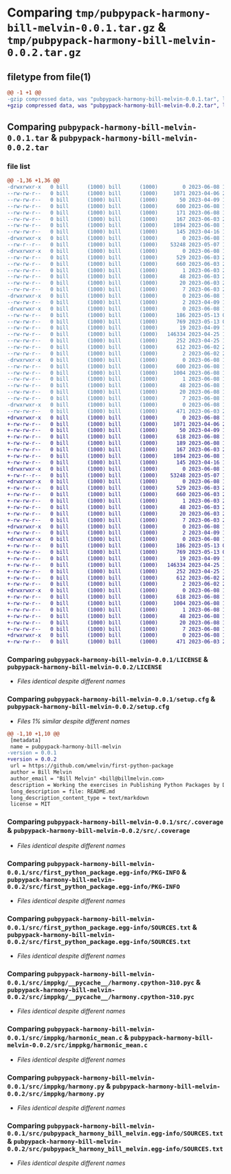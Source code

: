 # Comparing `tmp/pubpypack-harmony-bill-melvin-0.0.1.tar.gz` & `tmp/pubpypack-harmony-bill-melvin-0.0.2.tar.gz`

## filetype from file(1)

```diff
@@ -1 +1 @@
-gzip compressed data, was "pubpypack-harmony-bill-melvin-0.0.1.tar", last modified: Thu Jun  8 12:52:13 2023, max compression
+gzip compressed data, was "pubpypack-harmony-bill-melvin-0.0.2.tar", last modified: Thu Jun  8 13:00:37 2023, max compression
```

## Comparing `pubpypack-harmony-bill-melvin-0.0.1.tar` & `pubpypack-harmony-bill-melvin-0.0.2.tar`

### file list

```diff
@@ -1,36 +1,36 @@
-drwxrwxr-x   0 bill      (1000) bill      (1000)        0 2023-06-08 12:52:13.548486 pubpypack-harmony-bill-melvin-0.0.1/
--rw-rw-r--   0 bill      (1000) bill      (1000)     1071 2023-04-06 23:40:32.000000 pubpypack-harmony-bill-melvin-0.0.1/LICENSE
--rw-rw-r--   0 bill      (1000) bill      (1000)       50 2023-04-09 12:50:08.000000 pubpypack-harmony-bill-melvin-0.0.1/MANIFEST.in
--rw-rw-r--   0 bill      (1000) bill      (1000)      600 2023-06-08 12:52:13.548486 pubpypack-harmony-bill-melvin-0.0.1/PKG-INFO
--rw-rw-r--   0 bill      (1000) bill      (1000)      171 2023-06-08 12:42:19.000000 pubpypack-harmony-bill-melvin-0.0.1/README.md
--rw-rw-r--   0 bill      (1000) bill      (1000)      167 2023-06-03 20:42:44.000000 pubpypack-harmony-bill-melvin-0.0.1/pyproject.toml
--rw-rw-r--   0 bill      (1000) bill      (1000)     1894 2023-06-08 12:52:13.552486 pubpypack-harmony-bill-melvin-0.0.1/setup.cfg
--rw-rw-r--   0 bill      (1000) bill      (1000)      145 2023-04-16 11:29:27.000000 pubpypack-harmony-bill-melvin-0.0.1/setup.py
-drwxrwxr-x   0 bill      (1000) bill      (1000)        0 2023-06-08 12:52:13.536486 pubpypack-harmony-bill-melvin-0.0.1/src/
--rw-r--r--   0 bill      (1000) bill      (1000)    53248 2023-05-07 17:33:39.000000 pubpypack-harmony-bill-melvin-0.0.1/src/.coverage
-drwxrwxr-x   0 bill      (1000) bill      (1000)        0 2023-06-08 12:52:13.540485 pubpypack-harmony-bill-melvin-0.0.1/src/first_python_package.egg-info/
--rw-rw-r--   0 bill      (1000) bill      (1000)      529 2023-06-03 20:28:31.000000 pubpypack-harmony-bill-melvin-0.0.1/src/first_python_package.egg-info/PKG-INFO
--rw-rw-r--   0 bill      (1000) bill      (1000)      660 2023-06-03 20:28:31.000000 pubpypack-harmony-bill-melvin-0.0.1/src/first_python_package.egg-info/SOURCES.txt
--rw-rw-r--   0 bill      (1000) bill      (1000)        1 2023-06-03 20:28:31.000000 pubpypack-harmony-bill-melvin-0.0.1/src/first_python_package.egg-info/dependency_links.txt
--rw-rw-r--   0 bill      (1000) bill      (1000)       48 2023-06-03 20:28:31.000000 pubpypack-harmony-bill-melvin-0.0.1/src/first_python_package.egg-info/entry_points.txt
--rw-rw-r--   0 bill      (1000) bill      (1000)       20 2023-06-03 20:28:31.000000 pubpypack-harmony-bill-melvin-0.0.1/src/first_python_package.egg-info/requires.txt
--rw-rw-r--   0 bill      (1000) bill      (1000)        7 2023-06-03 20:28:31.000000 pubpypack-harmony-bill-melvin-0.0.1/src/first_python_package.egg-info/top_level.txt
-drwxrwxr-x   0 bill      (1000) bill      (1000)        0 2023-06-08 12:52:13.544486 pubpypack-harmony-bill-melvin-0.0.1/src/imppkg/
--rw-rw-r--   0 bill      (1000) bill      (1000)        2 2023-04-09 12:26:04.000000 pubpypack-harmony-bill-melvin-0.0.1/src/imppkg/__init__.py
-drwxrwxr-x   0 bill      (1000) bill      (1000)        0 2023-06-08 12:52:13.548486 pubpypack-harmony-bill-melvin-0.0.1/src/imppkg/__pycache__/
--rw-rw-r--   0 bill      (1000) bill      (1000)      186 2023-05-13 00:28:43.000000 pubpypack-harmony-bill-melvin-0.0.1/src/imppkg/__pycache__/__init__.cpython-310.pyc
--rw-rw-r--   0 bill      (1000) bill      (1000)      769 2023-05-13 00:28:43.000000 pubpypack-harmony-bill-melvin-0.0.1/src/imppkg/__pycache__/harmony.cpython-310.pyc
--rw-rw-r--   0 bill      (1000) bill      (1000)       19 2023-04-09 12:45:01.000000 pubpypack-harmony-bill-melvin-0.0.1/src/imppkg/data.json
--rw-rw-r--   0 bill      (1000) bill      (1000)   146334 2023-04-25 13:38:37.000000 pubpypack-harmony-bill-melvin-0.0.1/src/imppkg/harmonic_mean.c
--rw-rw-r--   0 bill      (1000) bill      (1000)      252 2023-04-25 13:38:01.000000 pubpypack-harmony-bill-melvin-0.0.1/src/imppkg/harmonic_mean.pyx
--rw-rw-r--   0 bill      (1000) bill      (1000)      612 2023-06-02 20:07:19.000000 pubpypack-harmony-bill-melvin-0.0.1/src/imppkg/harmony.py
--rw-rw-r--   0 bill      (1000) bill      (1000)        2 2023-06-02 20:16:27.000000 pubpypack-harmony-bill-melvin-0.0.1/src/imppkg/py.typed
-drwxrwxr-x   0 bill      (1000) bill      (1000)        0 2023-06-08 12:52:13.548486 pubpypack-harmony-bill-melvin-0.0.1/src/pubpypack_harmony_bill_melvin.egg-info/
--rw-rw-r--   0 bill      (1000) bill      (1000)      600 2023-06-08 12:52:13.000000 pubpypack-harmony-bill-melvin-0.0.1/src/pubpypack_harmony_bill_melvin.egg-info/PKG-INFO
--rw-rw-r--   0 bill      (1000) bill      (1000)     1004 2023-06-08 12:52:13.000000 pubpypack-harmony-bill-melvin-0.0.1/src/pubpypack_harmony_bill_melvin.egg-info/SOURCES.txt
--rw-rw-r--   0 bill      (1000) bill      (1000)        1 2023-06-08 12:52:13.000000 pubpypack-harmony-bill-melvin-0.0.1/src/pubpypack_harmony_bill_melvin.egg-info/dependency_links.txt
--rw-rw-r--   0 bill      (1000) bill      (1000)       48 2023-06-08 12:52:13.000000 pubpypack-harmony-bill-melvin-0.0.1/src/pubpypack_harmony_bill_melvin.egg-info/entry_points.txt
--rw-rw-r--   0 bill      (1000) bill      (1000)       20 2023-06-08 12:52:13.000000 pubpypack-harmony-bill-melvin-0.0.1/src/pubpypack_harmony_bill_melvin.egg-info/requires.txt
--rw-rw-r--   0 bill      (1000) bill      (1000)        7 2023-06-08 12:52:13.000000 pubpypack-harmony-bill-melvin-0.0.1/src/pubpypack_harmony_bill_melvin.egg-info/top_level.txt
-drwxrwxr-x   0 bill      (1000) bill      (1000)        0 2023-06-08 12:52:13.548486 pubpypack-harmony-bill-melvin-0.0.1/test/
--rw-rw-r--   0 bill      (1000) bill      (1000)      471 2023-06-03 20:27:47.000000 pubpypack-harmony-bill-melvin-0.0.1/test/test_harmonic_mean.py
+drwxrwxr-x   0 bill      (1000) bill      (1000)        0 2023-06-08 13:00:37.133678 pubpypack-harmony-bill-melvin-0.0.2/
+-rw-rw-r--   0 bill      (1000) bill      (1000)     1071 2023-04-06 23:40:32.000000 pubpypack-harmony-bill-melvin-0.0.2/LICENSE
+-rw-rw-r--   0 bill      (1000) bill      (1000)       50 2023-04-09 12:50:08.000000 pubpypack-harmony-bill-melvin-0.0.2/MANIFEST.in
+-rw-rw-r--   0 bill      (1000) bill      (1000)      618 2023-06-08 13:00:37.133678 pubpypack-harmony-bill-melvin-0.0.2/PKG-INFO
+-rw-rw-r--   0 bill      (1000) bill      (1000)      189 2023-06-08 12:55:39.000000 pubpypack-harmony-bill-melvin-0.0.2/README.md
+-rw-rw-r--   0 bill      (1000) bill      (1000)      167 2023-06-03 20:42:44.000000 pubpypack-harmony-bill-melvin-0.0.2/pyproject.toml
+-rw-rw-r--   0 bill      (1000) bill      (1000)     1894 2023-06-08 13:00:37.137678 pubpypack-harmony-bill-melvin-0.0.2/setup.cfg
+-rw-rw-r--   0 bill      (1000) bill      (1000)      145 2023-04-16 11:29:27.000000 pubpypack-harmony-bill-melvin-0.0.2/setup.py
+drwxrwxr-x   0 bill      (1000) bill      (1000)        0 2023-06-08 13:00:37.125678 pubpypack-harmony-bill-melvin-0.0.2/src/
+-rw-r--r--   0 bill      (1000) bill      (1000)    53248 2023-05-07 17:33:39.000000 pubpypack-harmony-bill-melvin-0.0.2/src/.coverage
+drwxrwxr-x   0 bill      (1000) bill      (1000)        0 2023-06-08 13:00:37.129678 pubpypack-harmony-bill-melvin-0.0.2/src/first_python_package.egg-info/
+-rw-rw-r--   0 bill      (1000) bill      (1000)      529 2023-06-03 20:28:31.000000 pubpypack-harmony-bill-melvin-0.0.2/src/first_python_package.egg-info/PKG-INFO
+-rw-rw-r--   0 bill      (1000) bill      (1000)      660 2023-06-03 20:28:31.000000 pubpypack-harmony-bill-melvin-0.0.2/src/first_python_package.egg-info/SOURCES.txt
+-rw-rw-r--   0 bill      (1000) bill      (1000)        1 2023-06-03 20:28:31.000000 pubpypack-harmony-bill-melvin-0.0.2/src/first_python_package.egg-info/dependency_links.txt
+-rw-rw-r--   0 bill      (1000) bill      (1000)       48 2023-06-03 20:28:31.000000 pubpypack-harmony-bill-melvin-0.0.2/src/first_python_package.egg-info/entry_points.txt
+-rw-rw-r--   0 bill      (1000) bill      (1000)       20 2023-06-03 20:28:31.000000 pubpypack-harmony-bill-melvin-0.0.2/src/first_python_package.egg-info/requires.txt
+-rw-rw-r--   0 bill      (1000) bill      (1000)        7 2023-06-03 20:28:31.000000 pubpypack-harmony-bill-melvin-0.0.2/src/first_python_package.egg-info/top_level.txt
+drwxrwxr-x   0 bill      (1000) bill      (1000)        0 2023-06-08 13:00:37.129678 pubpypack-harmony-bill-melvin-0.0.2/src/imppkg/
+-rw-rw-r--   0 bill      (1000) bill      (1000)        2 2023-04-09 12:26:04.000000 pubpypack-harmony-bill-melvin-0.0.2/src/imppkg/__init__.py
+drwxrwxr-x   0 bill      (1000) bill      (1000)        0 2023-06-08 13:00:37.129678 pubpypack-harmony-bill-melvin-0.0.2/src/imppkg/__pycache__/
+-rw-rw-r--   0 bill      (1000) bill      (1000)      186 2023-05-13 00:28:43.000000 pubpypack-harmony-bill-melvin-0.0.2/src/imppkg/__pycache__/__init__.cpython-310.pyc
+-rw-rw-r--   0 bill      (1000) bill      (1000)      769 2023-05-13 00:28:43.000000 pubpypack-harmony-bill-melvin-0.0.2/src/imppkg/__pycache__/harmony.cpython-310.pyc
+-rw-rw-r--   0 bill      (1000) bill      (1000)       19 2023-04-09 12:45:01.000000 pubpypack-harmony-bill-melvin-0.0.2/src/imppkg/data.json
+-rw-rw-r--   0 bill      (1000) bill      (1000)   146334 2023-04-25 13:38:37.000000 pubpypack-harmony-bill-melvin-0.0.2/src/imppkg/harmonic_mean.c
+-rw-rw-r--   0 bill      (1000) bill      (1000)      252 2023-04-25 13:38:01.000000 pubpypack-harmony-bill-melvin-0.0.2/src/imppkg/harmonic_mean.pyx
+-rw-rw-r--   0 bill      (1000) bill      (1000)      612 2023-06-02 20:07:19.000000 pubpypack-harmony-bill-melvin-0.0.2/src/imppkg/harmony.py
+-rw-rw-r--   0 bill      (1000) bill      (1000)        2 2023-06-02 20:16:27.000000 pubpypack-harmony-bill-melvin-0.0.2/src/imppkg/py.typed
+drwxrwxr-x   0 bill      (1000) bill      (1000)        0 2023-06-08 13:00:37.133678 pubpypack-harmony-bill-melvin-0.0.2/src/pubpypack_harmony_bill_melvin.egg-info/
+-rw-rw-r--   0 bill      (1000) bill      (1000)      618 2023-06-08 13:00:37.000000 pubpypack-harmony-bill-melvin-0.0.2/src/pubpypack_harmony_bill_melvin.egg-info/PKG-INFO
+-rw-rw-r--   0 bill      (1000) bill      (1000)     1004 2023-06-08 13:00:37.000000 pubpypack-harmony-bill-melvin-0.0.2/src/pubpypack_harmony_bill_melvin.egg-info/SOURCES.txt
+-rw-rw-r--   0 bill      (1000) bill      (1000)        1 2023-06-08 13:00:37.000000 pubpypack-harmony-bill-melvin-0.0.2/src/pubpypack_harmony_bill_melvin.egg-info/dependency_links.txt
+-rw-rw-r--   0 bill      (1000) bill      (1000)       48 2023-06-08 13:00:37.000000 pubpypack-harmony-bill-melvin-0.0.2/src/pubpypack_harmony_bill_melvin.egg-info/entry_points.txt
+-rw-rw-r--   0 bill      (1000) bill      (1000)       20 2023-06-08 13:00:37.000000 pubpypack-harmony-bill-melvin-0.0.2/src/pubpypack_harmony_bill_melvin.egg-info/requires.txt
+-rw-rw-r--   0 bill      (1000) bill      (1000)        7 2023-06-08 13:00:37.000000 pubpypack-harmony-bill-melvin-0.0.2/src/pubpypack_harmony_bill_melvin.egg-info/top_level.txt
+drwxrwxr-x   0 bill      (1000) bill      (1000)        0 2023-06-08 13:00:37.133678 pubpypack-harmony-bill-melvin-0.0.2/test/
+-rw-rw-r--   0 bill      (1000) bill      (1000)      471 2023-06-03 20:27:47.000000 pubpypack-harmony-bill-melvin-0.0.2/test/test_harmonic_mean.py
```

### Comparing `pubpypack-harmony-bill-melvin-0.0.1/LICENSE` & `pubpypack-harmony-bill-melvin-0.0.2/LICENSE`

 * *Files identical despite different names*

### Comparing `pubpypack-harmony-bill-melvin-0.0.1/setup.cfg` & `pubpypack-harmony-bill-melvin-0.0.2/setup.cfg`

 * *Files 1% similar despite different names*

```diff
@@ -1,10 +1,10 @@
 [metadata]
 name = pubpypack-harmony-bill-melvin
-version = 0.0.1
+version = 0.0.2
 url = https://github.com/wmelvin/first-python-package
 author = Bill Melvin
 author_email = "Bill Melvin" <bill@billmelvin.com>
 description = Working the exercises in Publishing Python Packages by Dane Hillard
 long_description = file: README.md
 long_description_content_type = text/markdown
 license = MIT
```

### Comparing `pubpypack-harmony-bill-melvin-0.0.1/src/.coverage` & `pubpypack-harmony-bill-melvin-0.0.2/src/.coverage`

 * *Files identical despite different names*

### Comparing `pubpypack-harmony-bill-melvin-0.0.1/src/first_python_package.egg-info/PKG-INFO` & `pubpypack-harmony-bill-melvin-0.0.2/src/first_python_package.egg-info/PKG-INFO`

 * *Files identical despite different names*

### Comparing `pubpypack-harmony-bill-melvin-0.0.1/src/first_python_package.egg-info/SOURCES.txt` & `pubpypack-harmony-bill-melvin-0.0.2/src/first_python_package.egg-info/SOURCES.txt`

 * *Files identical despite different names*

### Comparing `pubpypack-harmony-bill-melvin-0.0.1/src/imppkg/__pycache__/harmony.cpython-310.pyc` & `pubpypack-harmony-bill-melvin-0.0.2/src/imppkg/__pycache__/harmony.cpython-310.pyc`

 * *Files identical despite different names*

### Comparing `pubpypack-harmony-bill-melvin-0.0.1/src/imppkg/harmonic_mean.c` & `pubpypack-harmony-bill-melvin-0.0.2/src/imppkg/harmonic_mean.c`

 * *Files identical despite different names*

### Comparing `pubpypack-harmony-bill-melvin-0.0.1/src/imppkg/harmony.py` & `pubpypack-harmony-bill-melvin-0.0.2/src/imppkg/harmony.py`

 * *Files identical despite different names*

### Comparing `pubpypack-harmony-bill-melvin-0.0.1/src/pubpypack_harmony_bill_melvin.egg-info/SOURCES.txt` & `pubpypack-harmony-bill-melvin-0.0.2/src/pubpypack_harmony_bill_melvin.egg-info/SOURCES.txt`

 * *Files identical despite different names*

